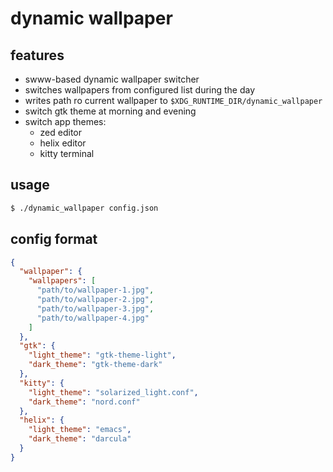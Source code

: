 # dynamic wallpaper

## features

- swww-based dynamic wallpaper switcher
- switches wallpapers from configured list during the day
- writes path ro current wallpaper to `$XDG_RUNTIME_DIR/dynamic_wallpaper`
- switch gtk theme at morning and evening
- switch app themes:
  - zed editor
  - helix editor
  - kitty terminal

## usage

```bash
$ ./dynamic_wallpaper config.json
```

## config format

```json
{
  "wallpaper": {
    "wallpapers": [
      "path/to/wallpaper-1.jpg",
      "path/to/wallpaper-2.jpg",
      "path/to/wallpaper-3.jpg",
      "path/to/wallpaper-4.jpg"
    ]
  },
  "gtk": {
    "light_theme": "gtk-theme-light",
    "dark_theme": "gtk-theme-dark"
  },
  "kitty": {
    "light_theme": "solarized_light.conf",
    "dark_theme": "nord.conf"
  },
  "helix": {
    "light_theme": "emacs",
    "dark_theme": "darcula"
  }
}
```
